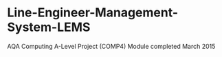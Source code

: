 # Line-Engineer-Management-System-LEMS

AQA Computing A-Level Project (COMP4) Module completed March 2015

